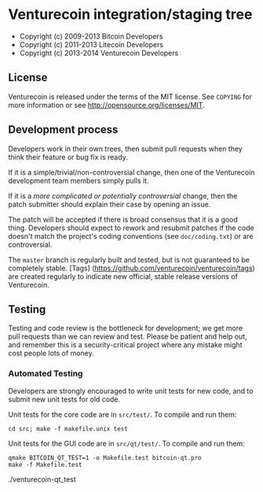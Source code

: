 Venturecoin integration/staging tree
================================

* Copyright (c) 2009-2013 
Bitcoin Developers
* Copyright (c) 2011-2013 Litecoin Developers
* Copyright (c) 2013-2014 Venturecoin Developers


License
-------

Venturecoin is 
released under the terms of the MIT license. See `COPYING` for more
information or see 
http://opensource.org/licenses/MIT.

Development process
-------------------

Developers work in their own trees, then 
submit pull requests when they think
their feature or bug fix is ready.

If it is a simple/trivial/non-controversial change, 
then one of the Venturecoin
development team members simply pulls it.

If it is a *more complicated or potentially 
controversial* change, then the patch
submitter should explain their case by opening an issue.

The patch will be 
accepted if there is broad consensus that it is a good thing.
Developers should expect to rework and resubmit 
patches if the code doesn't
match the project's coding conventions (see `doc/coding.txt`) or are
controversial.

The 
`master` branch is regularly built and tested, but is not guaranteed to be
completely stable. [Tags]
(https://github.com/venturecoin/venturecoin/tags) are created
regularly to indicate new official, stable release versions of 
Venturecoin.

Testing
-------

Testing and code review is the bottleneck for development; we get more pull
requests than we 
can review and test. Please be patient and help out, and
remember this is a security-critical project where any 
mistake might cost people
lots of money.

### Automated Testing

Developers are strongly encouraged to write unit 
tests for new code, and to
submit new unit tests for old code.

Unit tests for the core code are in `src/test/`. To 
compile and run them:

    cd src; make -f makefile.unix test

Unit tests for the GUI code are in `src/qt/test/`. To 
compile and run them:

    qmake BITCOIN_QT_TEST=1 -o Makefile.test bitcoin-qt.pro
    make -f Makefile.test
    
./venturecoin-qt_test

